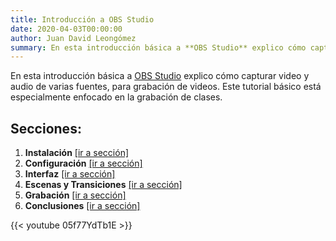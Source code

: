 ```yaml
---
title: Introducción a OBS Studio
date: 2020-04-03T00:00:00
author: Juan David Leongómez
summary: En esta introducción básica a **OBS Studio** explico cómo capturar video y audio de varias fuentes, para grabación de videos. 
---
```


En esta introducción básica a [OBS Studio](https://obsproject.com/) explico cómo capturar video y audio de varias fuentes, para grabación de videos. Este tutorial básico está especialmente enfocado en la grabación de clases.

## Secciones:

1. **Instalación** [[ir a sección]](https://youtu.be/05f77YdTb1E?t=41)
2. **Configuración** [[ir a sección]](https://youtu.be/05f77YdTb1E?t=170)
3. **Interfaz** [[ir a sección]](https://youtu.be/05f77YdTb1E?t=359)
4. **Escenas y Transiciones** [[ir a sección]](https://youtu.be/05f77YdTb1E?t=668)
5. **Grabación** [[ir a sección]](https://youtu.be/05f77YdTb1E?t=887)
6. **Conclusiones** [[ir a sección]](https://youtu.be/05f77YdTb1E?t=1072)

{{< youtube 05f77YdTb1E >}}
